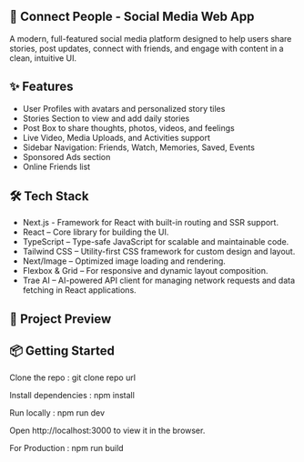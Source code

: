 ## 👥 Connect People - Social Media Web App
A modern, full-featured social media platform designed to help users share stories, post updates, connect with friends, and engage with content in a clean, intuitive UI.

## ✨ Features 

- User Profiles with avatars and personalized story tiles
- Stories Section to view and add daily stories
-  Post Box to share thoughts, photos, videos, and feelings
-  Live Video, Media Uploads, and Activities support
-  Sidebar Navigation: Friends, Watch, Memories, Saved, Events
-  Sponsored Ads section
- Online Friends list

## 🛠 Tech Stack

- Next.js - Framework for React with built-in routing and SSR support.
- React – Core library for building the UI.
- TypeScript – Type-safe JavaScript for scalable and maintainable code.
- Tailwind CSS – Utility-first CSS framework for custom design and layout.
- Next/Image – Optimized image loading and rendering.
- Flexbox & Grid – For responsive and dynamic layout composition.
- Trae AI – AI-powered API client for managing network requests and data fetching in React applications.

## 📸 Project Preview

## 📦 Getting Started

Clone the repo : 
git clone repo url

Install dependencies : 
npm install

Run locally : 
npm run dev

Open http://localhost:3000 to view it in the browser.

For Production : 
npm run build

